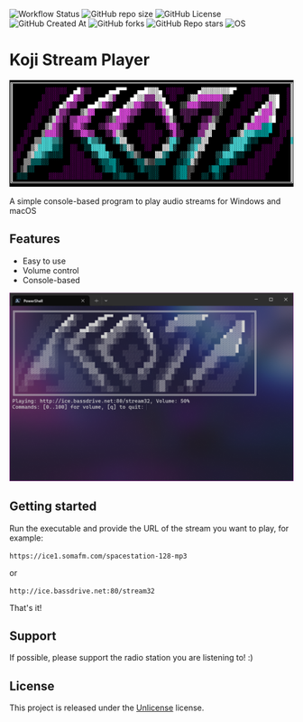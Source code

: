 
![Workflow Status](https://github.com/MaxGripe/koji-stream-player/actions/workflows/dotnet.yml/badge.svg)
![GitHub repo size](https://img.shields.io/github/repo-size/MaxGripe/koji-stream-player)
![GitHub License](https://img.shields.io/github/license/MaxGripe/koji-stream-player)
![GitHub Created At](https://img.shields.io/github/created-at/MaxGripe/koji-stream-player)
![GitHub forks](https://img.shields.io/github/forks/MaxGripe/koji-stream-player)
![GitHub Repo stars](https://img.shields.io/github/stars/MaxGripe/koji-stream-player)
![OS](https://img.shields.io/badge/os-Windows_%7C_macOS-blue)

# Koji Stream Player

![Koji](gfx/koji.png)

A simple console-based program to play audio streams for Windows and macOS

## Features

- Easy to use
- Volume control
- Console-based

![Koji](gfx/terminal.png)

## Getting started

Run the executable and provide the URL of the stream you want to play, for example:

`https://ice1.somafm.com/spacestation-128-mp3`

or

`http://ice.bassdrive.net:80/stream32`

That's it!

## Support

If possible, please support the radio station you are listening to! :)

## License

This project is released under the [Unlicense](LICENSE) license.
